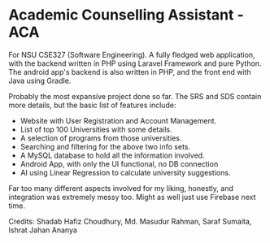 # Academic Counselling Assistant - ACA

For NSU CSE327 (Software Engineering). A fully fledged web application, with the backend written in PHP using Laravel Framework and pure Python. The android app's backend is also written in PHP, and the front end with Java using Gradle.

Probably the most expansive project done so far. The SRS and SDS contain more details, but the basic list of features include:
- Website with User Registration and Account Management.
- List of top 100 Universities with some details.
- A selection of programs from those universities.
- Searching and filtering for the above two info sets.
- A MySQL database to hold all the information involved.
- Android App, with only the UI functional, no DB connection
- AI using Linear Regression to calculate university suggestions.

Far too many different aspects involved for my liking, honestly, and integration was extremely messy too. Might as well just use Firebase next time.

Credits: Shadab Hafiz Choudhury, Md. Masudur Rahman, Saraf Sumaita, Ishrat Jahan Ananya
